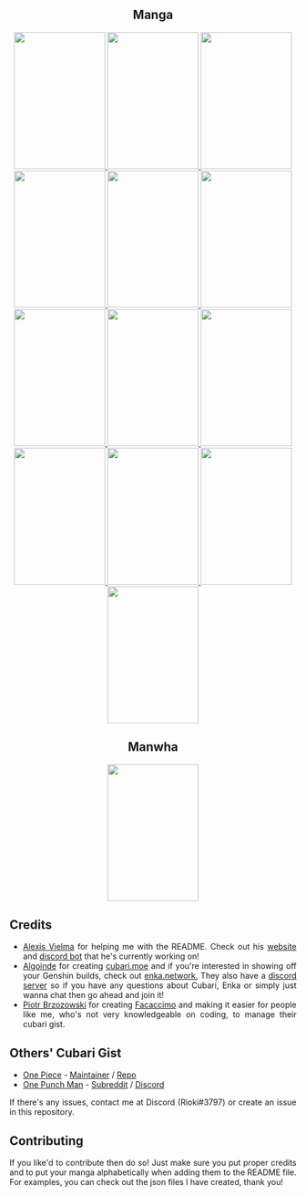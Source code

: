 <div align="center">

## Manga

<a href="https://cubari.moe/proxy/gist/cmF3L1lrdXpoZS9NYW5nYS9tYXN0ZXIvQWppbi5qc29u/" title="Ajin">
    <img src="https://github.com/Ykuzhe/Mangwha/assets/118425258/4145d589-6050-4e8c-9777-bbe2b908a496" width="160" height="240">
</a> 
<a href="https://cubari.moe/proxy/gist/cmF3L1lrdXpoZS9NYW5nYS9tYXN0ZXIvQXlhc2hpbW9uLmpzb24/" title="Ayashimon">
    <img src="https://github.com/Ykuzhe/Mangwha/assets/118425258/ae31da7c-8889-4730-910b-ba7cd4ab8397" width="160" height="240">

<a href="https://cubari.moe/read/gist/cmF3L1lrdXpoZS9NYW5nd2hhL21hc3Rlci9CbGVhY2glMjAtJTIwRGlnaXRhbCUyMENvbG9yZWQlMjBDb21pY3MuanNvbg/" title="Bleach - Digital Colored Comics">
    <img src="https://github.com/Ykuzhe/Mangwha/assets/118425258/85607310-b38a-42ae-a545-4d7971c3828f" width="160" height="240">
    
</a>
<a href="https://cubari.moe/proxy/gist/cmF3L1lrdXpoZS9NYW5nYS9tYXN0ZXIvR29vZGJ5ZSwlMjBFcmkuanNvbg/" title="Goodbye, Eri">
    <img src="https://github.com/Ykuzhe/Mangwha/assets/118425258/6f478670-709e-47dd-bc89-15faa6948c4a" width="160" height="240">
</a>  
<a href="https://cubari.moe/proxy/gist/cmF3L1lrdXpoZS9NYW5nYS9tYXN0ZXIvR3lvLmpzb24/" title= "Gyo">
    <img src="https://github.com/Ykuzhe/Mangwha/assets/118425258/72e93fa3-6dba-41d5-b1c9-21a0725f9468" width="160" height="240">
</a>
<a href="https://cubari.moe/proxy/gist/cmF3L1lrdXpoZS9NYW5nYS9tYXN0ZXIvSGVsbCdzJTIwUGFyYWRpc2UuanNvbg/" title="Hell's Paradise">
    <img src="https://github.com/Ykuzhe/Mangwha/assets/118425258/4b7afa46-b783-431c-bd00-2ff9598ff366" width="160" height="240">
</a> 

<a href="https://cubari.moe/proxy/gist/cmF3L1lrdXpoZS9NYW5nYS9tYXN0ZXIvSnVzdCUyMExpc3RlbiUyMHRvJTIwdGhlJTIwU29uZy5qc29u/" title="Just Listen to the Song">
    <img src="https://github.com/Ykuzhe/Mangwha/assets/118425258/101ba298-8147-42f1-8a58-27881d86e668" width="160" height="240">
</a> 
<a href="https://cubari.moe/proxy/gist/cmF3L1lrdXpoZS9NYW5nYS9tYXN0ZXIvTG9vayUyMEJhY2suanNvbg/" title="Look Back">
    <img src="https://github.com/Ykuzhe/Mangwha/assets/118425258/53454907-1547-4e4e-8437-e945cd881d79" width="160" height="240">
</a>
<a href="https://cubari.moe/proxy/gist/cmF3L1lrdXpoZS9NYW5nYS9tYXN0ZXIvTm8lMjBMb25nZXIlMjBIdW1hbi5qc29u/" title="No Longer Human">
    <img src="https://github.com/Ykuzhe/Mangwha/assets/118425258/074b1e94-bff0-46b1-a334-06ab057b118d" width="160" height="240"> 
</a>
<a href="https://cubari.moe/proxy/gist/cmF3L1lrdXpoZS9NYW5nYS9tYXN0ZXIvUmVkJTIwSG9vZC5qc29u/" title="Red Hood">
    <img src="https://github.com/Ykuzhe/Mangwha/assets/118425258/2bbfc272-9fcc-40bc-ac72-aee8c7250553" width="160" height="240">
</a> 
<a href="https://cubari.moe/proxy/gist/cmF3L1lrdXpoZS9NYW5nYS9tYXN0ZXIvVGFrb3BpJ3MlMjBPcmlnaW5hbCUyMFNpbi5qc29u/" title="Takopi's Orignal Sin">
    <img src="https://github.com/Ykuzhe/Mangwha/assets/118425258/c91e53f1-3d3a-4a73-8e93-a5143bd64b1b" width="160" height="240">
</a> 

<a href="https://cubari.moe/proxy/gist/cmF3L1lrdXpoZS9NYW5nYS9tYXN0ZXIvVXp1bWFraS5qc29u/" title="Uzumaki">
    <img src="https://github.com/Ykuzhe/Mangwha/assets/118425258/cfcdffe9-2d77-4ede-89bb-b37abe2c0d07" width="160" height="240">
</a> 
<a href="https://cubari.moe/proxy/gist/cmF3L1lrdXpoZS9NYW5nYS9tYXN0ZXIvVmVudXMlMjBpbiUyMHRoZSUyMEJsaW5kJTIwU3BvdC5qc29u/" title="Venus in the Blind Spot">
    <img src="https://github.com/Ykuzhe/Mangwha/assets/118425258/2b85396a-24e7-44ee-a18b-4710f771cdd9" width="160" height="240">
</a>

## Manwha

<a href="https://cubari.moe/proxy/gist/cmF3L1lrdXpoZS9NYW5nYS9tYXN0ZXIvSGVyJTIwU3VtbW9uLmpzb24/" title="Her Summon">
    <img src="https://github.com/Ykuzhe/Mangwha/assets/118425258/03d615b2-e380-4a5f-b85e-4f7544bc6af6" width="160" height="240">
</a>

</div>

<div align="justify">
  
## Credits

- [Alexis Vielma](https://github.com/aelxxs) for helping me with the README. Check out his [website](https://alexis.lol/) and [discord bot](https://top.gg/bot/713362546920259645) that he's currently working on!
- [Algoinde](https://github.com/Algoinde) for creating [cubari.moe](https://cubari.moe) and if you're interested in showing off your Genshin builds, check out [enka.network.](https://enka.network/) They also have a [discord server](https://discord.gg/wwD2xTbQxe) so if you have any questions about Cubari, Enka or simply just wanna chat then go ahead and join it!
- [Piotr Brzozowski](https://github.com/stirante) for creating [Facaccimo](https://stirante.com/facaccimo/) and making it easier for people like me, who's not very knowledgeable on coding, to manage their cubari gist.

</div>

<div align="justify">

## Others' Cubari Gist

- [One Piece](https://cubari.moe/read/gist/cmF3L2VOVjI1L2N1YmFyaS9tYXN0ZXIvb25lcGllY2UuanNvbg/) - [Maintainer](https://github.com/eNV25/) / [Repo](https://github.com/eNV25/cubari)
- [One Punch Man](https://cubari.moe/read/gist/Z2lzdC9mdW5reWhpcHBvLzFkNDBiZDVkYWUxMWUwM2E2YWYyMGU1YTlhMDMwZDgxL3Jhdy9vcG0uanNvbg/) - [Subreddit](https://www.reddit.com/r/OnePunchMan/) / [Discord](https://discord.gg/onepunchman)

If there's any issues, contact me at Discord (Rioki#3797) or create an issue in this repository.

## Contributing

If you like'd to contribute then do so! Just make sure you put proper credits and to put your manga alphabetically when adding them to the README file. For examples, you can check out the json files I have created, thank you!
